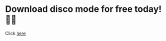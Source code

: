 # Download disco mode for free today! 🪩🕺
Click [here](https://github.com/pzahutdwg/random-stuff/releases/download/disco/disco.exe)
